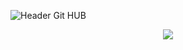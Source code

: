 ![Header Git HUB](https://user-images.githubusercontent.com/114408611/210119373-005f1c8a-90c0-4155-87c0-dcb1f5e8d09e.png)

<p>
<p align="center">
  <!-- Typing SVG by DenverCoder1 - https://github.com/DenverCoder1/readme-typing-svg -->
  <a href="https://github.com/DenverCoder1/readme-typing-svg">
    <img src="https://readme-typing-svg.demolab.com/?lines=Compartilho+projetos+sobre;Estatística;Modelos+preditivos;Inteligência+Artificial;&font=Marmelad&center=true&width=440&height=45&color=f75c7e&vCenter=true&pause=500&size=25" /></a>
</p>
